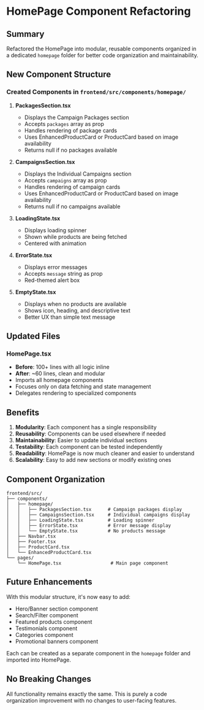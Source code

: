 # HomePage Component Refactoring

## Summary
Refactored the HomePage into modular, reusable components organized in a dedicated `homepage` folder for better code organization and maintainability.

## New Component Structure

### Created Components in `frontend/src/components/homepage/`

1. **PackagesSection.tsx**
   - Displays the Campaign Packages section
   - Accepts `packages` array as prop
   - Handles rendering of package cards
   - Uses EnhancedProductCard or ProductCard based on image availability
   - Returns null if no packages available

2. **CampaignsSection.tsx**
   - Displays the Individual Campaigns section
   - Accepts `campaigns` array as prop
   - Handles rendering of campaign cards
   - Uses EnhancedProductCard or ProductCard based on image availability
   - Returns null if no campaigns available

3. **LoadingState.tsx**
   - Displays loading spinner
   - Shown while products are being fetched
   - Centered with animation

4. **ErrorState.tsx**
   - Displays error messages
   - Accepts `message` string as prop
   - Red-themed alert box

5. **EmptyState.tsx**
   - Displays when no products are available
   - Shows icon, heading, and descriptive text
   - Better UX than simple text message

## Updated Files

### HomePage.tsx
- **Before**: 100+ lines with all logic inline
- **After**: ~60 lines, clean and modular
- Imports all homepage components
- Focuses only on data fetching and state management
- Delegates rendering to specialized components

## Benefits

1. **Modularity**: Each component has a single responsibility
2. **Reusability**: Components can be used elsewhere if needed
3. **Maintainability**: Easier to update individual sections
4. **Testability**: Each component can be tested independently
5. **Readability**: HomePage is now much cleaner and easier to understand
6. **Scalability**: Easy to add new sections or modify existing ones

## Component Organization

```
frontend/src/
├── components/
│   ├── homepage/
│   │   ├── PackagesSection.tsx      # Campaign packages display
│   │   ├── CampaignsSection.tsx     # Individual campaigns display
│   │   ├── LoadingState.tsx         # Loading spinner
│   │   ├── ErrorState.tsx           # Error message display
│   │   └── EmptyState.tsx           # No products message
│   ├── Navbar.tsx
│   ├── Footer.tsx
│   ├── ProductCard.tsx
│   └── EnhancedProductCard.tsx
└── pages/
    └── HomePage.tsx                  # Main page component
```

## Future Enhancements

With this modular structure, it's now easy to add:
- Hero/Banner section component
- Search/Filter component
- Featured products component
- Testimonials component
- Categories component
- Promotional banners component

Each can be created as a separate component in the `homepage` folder and imported into HomePage.

## No Breaking Changes

All functionality remains exactly the same. This is purely a code organization improvement with no changes to user-facing features.
